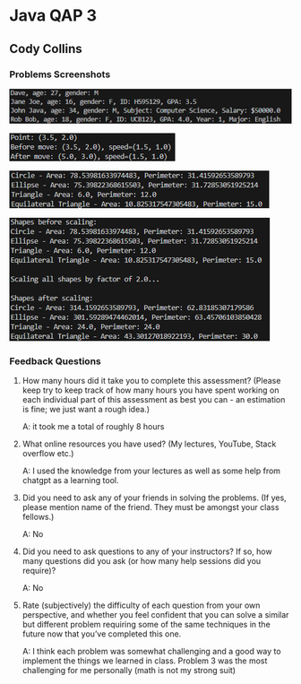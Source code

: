 # Java QAP 3
## Cody Collins

### Problems Screenshots

![problem 1 screenshot](Images/problem1.png)

![problem 2 screenshot](Images/problem2.png)

![problem 3 screenshot](Images/problem3.png)

![problem 4 screenshot](Images/problem4.png)

### Feedback Questions
1. How many hours did it take you to complete this assessment? (Please keep try to keep track of how many hours you have spent working on each individual part of this assessment as best you can - an estimation is fine; we just want a rough idea.)
   
     A: it took me a total of roughly 8 hours
  
2. What online resources you have used? (My lectures, YouTube, Stack overflow etc.)
   
     A: I used the knowledge from your lectures as well as some help from chatgpt as a learning tool.

3. Did you need to ask any of your friends in solving the problems. (If yes, please mention name of the friend. They must be amongst your class fellows.)
   
     A: No
  
4. Did you need to ask questions to any of your instructors? If so, how many questions did you ask (or how many help sessions did you require)?
   
     A: No
  
5. Rate (subjectively) the difficulty of each question from your own perspective, and whether you feel confident that you can solve a similar but different problem requiring some of the same techniques in the future now that you’ve completed this one.
   
     A: I think each problem was somewhat challenging and a good way to implement the things we learned in class. Problem 3 was the most challenging for me personally (math is not my strong suit) 
